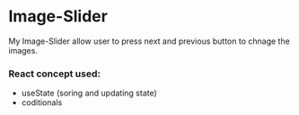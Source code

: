 # Image-Slider
My Image-Slider allow user to press next and previous button to chnage the images.

### React concept used:
  - useState (soring and updating state)
  - coditionals
